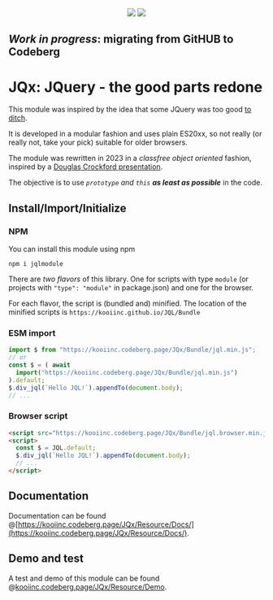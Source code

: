 <div align="center">
  <a href="https://bundlephobia.com/package/jqlmodule" rel="nofollow">
  <a href="https://bundlephobia.com/package/jqlmodule@latest" rel="nofollow">
    <img src="https://badgen.net/bundlephobia/min/jqlmodule"></a>
  <a target="_blank" href="https://www.npmjs.com/package/jqlmodule">
    <img src="https://img.shields.io/npm/v/jqlmodule.svg?labelColor=cb3837&logo=npm&color=dcfdd9"></a>
</div>

## *Work in progress*: migrating from GitHUB to Codeberg

# JQx: JQuery - the good parts redone

This module was inspired by the idea that some JQuery was too good <a target="_blank" href="http://youmightnotneedjquery.com/" rel="nofollow">to ditch</a>.

It is developed in a modular fashion and uses plain ES20xx, so not really (or really not, take your pick) suitable for older browsers.

The module was rewritten in 2023 in a <i>classfree object oriented</i> fashion, inspired by a <a target="_blank" href="https://youtu.be/XFTOG895C7c?t=2562">Douglas Crockford presentation</a>. 

The objective is to use *`prototype` and `this` **as least as possible*** in the code.

## Install/Import/Initialize

### NPM
You can install this module using npm
```
npm i jqlmodule
```

There are *two flavors* of this library. One for scripts with type `module` (or projects with `"type": "module"` in package.json) and one for the browser.

For each flavor, the script is (bundled and) minified. The location of the minified scripts is `https://kooiinc.github.io/JQL/Bundle`

### ESM import
``` javascript
import $ from "https://kooiinc.codeberg.page/JQx/Bundle/jql.min.js";
// or
const $ = ( await 
  import("https://kooiinc.codeberg.page/JQx/Bundle/jql.min.js") 
).default;
$.div_jql(`Hello JQL!`).appendTo(document.body);
// ...
```

### Browser script
``` html
<script src="https://kooiinc.codeberg.page/JQx/Bundle/jql.browser.min.js"></script>
<script>
  const $ = JQL.default;
  $.div_jql(`Hello JQL!`).appendTo(document.body);
  // ...
</script>
```
## Documentation
Documentation can be found @[https://kooiinc.codeberg.page/JQx/Resource/Docs/](https://kooiinc.codeberg.page/JQx/Resource/Docs/).

## Demo and test
A test and demo of this module can be found @[kooiinc.codeberg.page/JQx/Resource/Demo](https://kooiinc.codeberg.page/JQx/Resource/Demo/).
